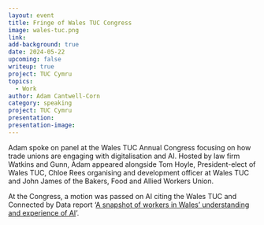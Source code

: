 ```yaml
---
layout: event
title: Fringe of Wales TUC Congress
image: wales-tuc.png
link: 
add-background: true
date: 2024-05-22
upcoming: false
writeup: true
project: TUC Cymru
topics:
  - Work
author: Adam Cantwell-Corn
category: speaking
project: TUC Cymru
presentation: 
presentation-image: 
---
```

Adam spoke on panel at the Wales TUC Annual Congress focusing on how trade unions are engaging with digitalisation and AI. Hosted by law firm Watkins and Gunn, Adam appeared alongside Tom Hoyle, President-elect of Wales TUC, Chloe Rees organising and development officer at Wales TUC and John James of the Bakers, Food and Allied Workers Union.

At the Congress, a motion was passed on AI citing the Wales TUC and Connected by Data report ‘[A snapshot of workers in Wales’ understanding and experience of AI](https://www.tuc.org.uk/research-analysis/reports/snapshot-workers-wales-understanding-and-experience-ai)’.